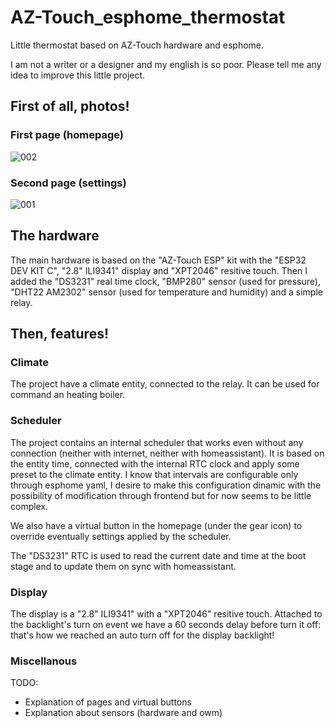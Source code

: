 # AZ-Touch_esphome_thermostat
Little thermostat based on AZ-Touch hardware and esphome.

I am not a writer or a designer and my english is so poor.
Please tell me any idea to improve this little project.

## First of all, photos!
### First page (homepage)
![002](https://user-images.githubusercontent.com/17341623/158959919-911d6e55-eff9-47e7-8729-20a49bc7d096.jpg)

### Second page (settings)
![001](https://user-images.githubusercontent.com/17341623/158959874-dc340779-1cda-43f8-a3c2-366e77508409.jpg)

## The hardware
The main hardware is based on the "AZ-Touch ESP" kit with the "ESP32 DEV KIT C", "2.8" ILI9341" display and "XPT2046" resitive touch.
Then I added the "DS3231" real time clock, "BMP280" sensor (used for pressure), "DHT22 AM2302" sensor (used for temperature and humidity) and a simple relay.

## Then, features!
### Climate
The project have a climate entity, connected to the relay. It can be used for command an heating boiler.

### Scheduler
The project contains an internal scheduler that works even without any connection (neither with internet, neither with homeassistant).
It is based on the entity time, connected with the internal RTC clock and apply some preset to the climate entity.
I know that intervals are configurable only through esphome yaml, I desire to make this configuration dinamic with the possibility of modification through frontend but for now seems to be little complex.

We also have a virtual button in the homepage (under the gear icon) to override eventually settings applied by the scheduler.

The "DS3231" RTC is used to read the current date and time at the boot stage and to update them on sync with homeassistant.

### Display
The display is a "2.8" ILI9341" with a "XPT2046" resitive touch.
Attached to the backlight's turn on event we have a 60 seconds delay before turn it off: that's how we reached an auto turn off for the display backlight!

### Miscellanous
TODO:
- Explanation of pages and virtual buttons
- Explanation about sensors (hardware and owm)
